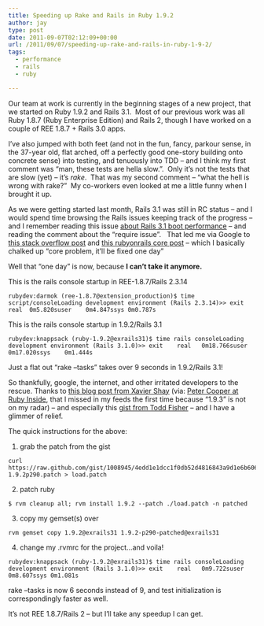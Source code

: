 ```yaml
---
title: Speeding up Rake and Rails in Ruby 1.9.2
author: jay
type: post
date: 2011-09-07T02:12:09+00:00
url: /2011/09/07/speeding-up-rake-and-rails-in-ruby-1-9-2/
tags:
  - performance
  - rails
  - ruby

---
```

Our team at work is currently in the beginning stages of a new project, that we started on Ruby 1.9.2 and Rails 3.1.  Most of our previous work was all Ruby 1.8.7 (Ruby Enterprise Edition) and Rails 2, though I have worked on a couple of REE 1.8.7 + Rails 3.0 apps.

I’ve also jumped with both feet (and not in the fun, fancy, parkour sense, in the 37-year old, flat arched, off a perfectly good one-story building onto concrete sense) into testing, and tenuously into TDD &#8211; and I think my first comment was “man, these tests are hella slow.”.  Only it’s not the tests that are slow (yet) &#8211; it’s _rake_.  That was my second comment &#8211; “what the hell is wrong with rake?”  My co-workers even looked at me a little funny when I brought it up.

As we were getting started last month, Rails 3.1 was still in RC status &#8211; and I would spend time browsing the Rails issues keeping track of the progress &#8211; and I remember reading this issue [about Rails 3.1 boot performance][1] &#8211; and reading the comment about the “require issue”.   That led me via Google to [this stack overflow post][2] and [this rubyonrails core post][3] &#8211; which I basically chalked up “core problem, it’ll be fixed one day”

Well that “one day” is now, because **I can’t take it anymore.**

This is the rails console startup in REE-1.8.7/Rails 2.3.14

<div class="highlighter-rouge">
  <pre class="highlight"><code>rubydev:darmok (ree-1.8.7@extension_production)$ time script/consoleLoading development environment (Rails 2.3.14)&gt;&gt; exit    real	0m5.820suser	0m4.847ssys	0m0.787s</code></pre>
</div>

This is the rails console startup in 1.9.2/Rails 3.1

<div class="highlighter-rouge">
  <pre class="highlight"><code>rubydev:knappsack (ruby-1.9.2@exrails31)$ time rails consoleLoading development environment (Rails 3.1.0)&gt;&gt; exit    real	0m18.766suser	0m17.020ssys	0m1.444s</code></pre>
</div>

Just a flat out “rake –tasks” takes over 9 seconds in 1.9.2/Rails 3.1!

So thankfully, google, the internet, and other irritated developers to the rescue. Thanks to [this blog post from Xavier Shay][4] (via: [Peter Cooper at Ruby Inside][5], that I missed in my feeds the first time because “1.9.3” is not on my radar) &#8211; and especially this [gist from Todd Fisher][6] &#8211; and I have a glimmer of relief.

The quick instructions for the above:

1) grab the patch from the gist

<div class="highlighter-rouge">
  <pre class="highlight"><code>curl https://raw.github.com/gist/1008945/4edd1e1dcc1f0db52d4816843a9d1e6b60661122/ruby-1.9.2p290.patch &gt; load.patch</code></pre>
</div>

2) patch ruby

<div class="highlighter-rouge">
  <pre class="highlight"><code>$ rvm cleanup all; rvm install 1.9.2 --patch ./load.patch -n patched</code></pre>
</div>

3) copy my gemset(s) over

<div class="highlighter-rouge">
  <pre class="highlight"><code>rvm gemset copy 1.9.2@exrails31 1.9.2-p290-patched@exrails31</code></pre>
</div>

4) change my .rvmrc for the project…and voila!

<div class="highlighter-rouge">
  <pre class="highlight"><code>rubydev:knappsack (ruby-1.9.2@exrails31)$ time rails consoleLoading development environment (Rails 3.1.0)&gt;&gt; exit    real	0m9.722suser	0m8.607ssys	0m1.081s</code></pre>
</div>

rake –tasks is now 6 seconds instead of 9, and test initialization is correspondingly faster as well.

It’s not REE 1.8.7/Rails 2 &#8211; but I’ll take any speedup I can get.

 [1]: https://github.com/rails/rails/issues/734
 [2]: http://stackoverflow.com/questions/4789248/rails-3-initializes-extremely-slow-on-ruby-1-9-2
 [3]: https://groups.google.com/forum/#!topic/rubyonrails-core/iFGe9aUwiKE
 [4]: http://rhnh.net/2011/05/28/speeding-up-rails-startup-time
 [5]: http://www.rubyinside.com/ruby-1-9-3-faster-loading-times-require-4927.html
 [6]: https://gist.github.com/1008945